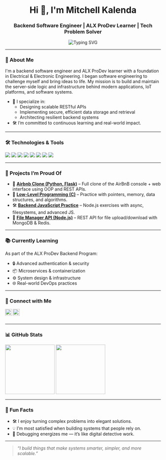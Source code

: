 <h1 align="center">Hi 👋, I'm Mitchell Kalenda</h1>
<h3 align="center">Backend Software Engineer | ALX ProDev Learner | Tech Problem Solver</h3>

<p align="center">
  <img src="https://readme-typing-svg.herokuapp.com?font=Fira+Code&size=22&duration=3000&pause=1000&center=true&vCenter=true&width=435&lines=Passionate+Backend+Engineer;Building+scalable+and+secure+systems;Driven+by+curiosity+and+impact" alt="Typing SVG" />
</p>

---

### 🧭 About Me

<p>
I'm a backend software engineer and ALX ProDev learner with a foundation in Electrical & Electronic Engineering. I began software engineering to challenge myself and bring ideas to life. My mission is to build and maintain the server-side logic and infrastructure behind modern applications, IoT platforms, and software systems.
</p>

- 🚀 I specialize in:
  - Designing scalable RESTful APIs
  - Implementing secure, efficient data storage and retrieval
  - Architecting resilient backend systems
- 🛠 I’m committed to continuous learning and real-world impact.

---

### 🛠️ Technologies & Tools

<p align="left">
  <img src="https://img.shields.io/badge/Python-3776AB?style=for-the-badge&logo=python&logoColor=white"/>
  <img src="https://img.shields.io/badge/Flask-000000?style=for-the-badge&logo=flask&logoColor=white"/>
  <img src="https://img.shields.io/badge/PostgreSQL-316192?style=for-the-badge&logo=postgresql&logoColor=white"/>
  <img src="https://img.shields.io/badge/MySQL-4479A1?style=for-the-badge&logo=mysql&logoColor=white"/>
  <img src="https://img.shields.io/badge/Redis-DC382D?style=for-the-badge&logo=redis&logoColor=white"/>
  <img src="https://img.shields.io/badge/Linux-FCC624?style=for-the-badge&logo=linux&logoColor=black"/>
  <img src="https://img.shields.io/badge/Docker-2496ED?style=for-the-badge&logo=docker&logoColor=white"/>
  <img src="https://img.shields.io/badge/Git-F05032?style=for-the-badge&logo=git&logoColor=white"/>
</p>

---

### 💼 Projects I’m Proud Of

- 🏡 [**Airbnb Clone (Python, Flask)**](https://github.com/Mitchkal/AirBnB_clone_v4) – Full clone of the AirBnB console + web interface using OOP and REST APIs.
- 🔧 [**Low-Level Programming (C)**](https://github.com/Mitchkal/alx-low_level_programming) – Practice with pointers, memory, data structures, and algorithms.
- 🛠️ [**Backend JavaScript Practice**](https://github.com/Mitchkal/alx-backend-javascript) – Node.js exercises with async, filesystems, and advanced JS.
- 📁 [**File Manager API (Node.js)**](https://github.com/Mitchkal/alx-files_manager) – REST API for file upload/download with MongoDB & Redis.

---

### 📚 Currently Learning

As part of the ALX ProDev Backend Program:
- 🔒 Advanced authentication & security
- 📦 Microservices & containerization
- ⚙️ System design & infrastructure
- 🌐 Real-world DevOps practices

---

### 🔗 Connect with Me

<p align="left">
  <a href="https://linkedin.com/in/mitchellkalenda"><img align="left" src="https://cdn.jsdelivr.net/npm/simple-icons@v3/icons/linkedin.svg" width="22px" alt="LinkedIn" /></a>
  <a href="https://twitter.com/mitchellkalenda"><img align="left" src="https://cdn.jsdelivr.net/npm/simple-icons@v3/icons/twitter.svg" width="22px" alt="Twitter" /></a>
</p>

<br/><br/>

---

### 📊 GitHub Stats

<p align="left">
  <img src="https://github-readme-stats.vercel.app/api?username=Mitchkal&show_icons=true&theme=radical" height="160px"/>
  <img src="https://github-readme-stats.vercel.app/api/top-langs/?username=Mitchkal&layout=compact&theme=radical" height="160px"/>
</p>

---

### 🧩 Fun Facts

- 🛠 I enjoy turning complex problems into elegant solutions.
- 💡 I’m most satisfied when building systems that people rely on.
- 🧠 Debugging energizes me — it’s like digital detective work.

---

> *“I build things that make systems smarter, simpler, and more scalable.”*

